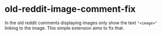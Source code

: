 # old-reddit-image-comment-fix
In the old reddit comments displaying images only show the text ```"<image>"``` linking to the image.
This simple extension aims to fix that.
